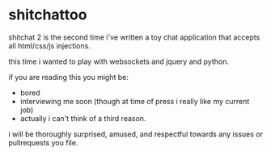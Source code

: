 # shitchattoo
shitchat 2 is the second time i've written a toy chat application that accepts all html/css/js injections.

this time i wanted to play with websockets and jquery and python.

if you are reading this you might be:
- bored
- interviewing me soon (though at time of press i really like my current job)
- actually i can't think of a third reason.

i will be thoroughly surprised, amused, and respectful towards any issues or pullrequests you file.
